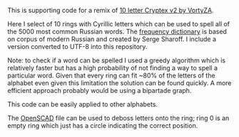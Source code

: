 This is supporting code for a remix of
[10 letter Cryptex v2 by VortyZA](https://www.printables.com/model/231458-10-letter-cryptex-v2).

Here I select of 10 rings with Cyrillic letters which can be used to spell
all of the 5000 most common Russian words. The
[frequency dictionary](https://bokrcorpora.narod.ru/frqlist/frqlist-en.html) is
based on corpus of modern Russian and created by Serge Sharoff. I include a
version converted to UTF-8 into this repository.

Note: to check if a word can be spelled I used a greedy algorithm which is
relatively faster but has a high probability of not finding a way to spell
a particular word. Given that every ring can fit ~80% of the letters of the
alphabet even given this limitation the solution can be found quickly. A
more efficient approach probably would be using a bipartade graph.

This code can be easily applied to other alphabets.

The [OpenSCAD](https://openscad.org/) file can be used to deboss letters
onto the ring; ring 0 is an empty ring which just has a circle indicating
the correct position.

